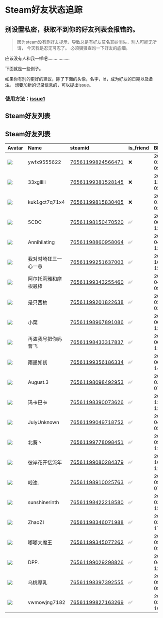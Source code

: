 # Steam好友状态追踪
## 别设置私密，获取不到你的好友列表会报错的。

> 因为steam没有删好友提示，导致总是有好友莫名其妙消失，别人可能无所谓，
> 今天我是忍无可忍了。 必须狠狠查询一下好友的底细。

应该没有人和我一样吧………………

下面就是一些例子。

如果你有别的更好的建议，除了下面的头像，名字，id，成为好友的日期以及备注。 想要加新的记录信息的，可以提出issue。

### 使用方法：[issue1](https://github.com/systemannounce/SteamFriends/issues/1)

## Steam好友列表



## Steam好友列表
| Avatar                                                                            | Name          | steamid                                                                     | is_friend   | BFD                 | removed_time        | Remark   |
|:----------------------------------------------------------------------------------|:--------------|:----------------------------------------------------------------------------|:------------|:--------------------|:--------------------|:---------|
| ![](https://avatars.steamstatic.com/fef49e7fa7e1997310d705b2a6158ff8dc1cdfeb.jpg) | ywfx9555622   | [76561199824566471](https://steamcommunity.com/profiles/76561199824566471/) | ❌           | 2025-02-27 09:33:41 | 2025-03-13 11:02:04 |          |
| ![](https://avatars.steamstatic.com/fef49e7fa7e1997310d705b2a6158ff8dc1cdfeb.jpg) | 33xglllli     | [76561199381528145](https://steamcommunity.com/profiles/76561199381528145/) | ❌           | 2024-11-21 05:53:16 | 2025-02-25 10:57:43 |          |
| ![](https://avatars.steamstatic.com/fef49e7fa7e1997310d705b2a6158ff8dc1cdfeb.jpg) | kuk1gct7q71x4 | [76561199815830405](https://steamcommunity.com/profiles/76561199815830405/) | ❌           | 2025-01-18 02:07:01 | 2025-02-25 10:57:43 |          |
| ![](https://avatars.steamstatic.com/3f5e9daea59216d7fe13df4e031d3537580e5e21.jpg) | 5CDC          | [76561198150470520](https://steamcommunity.com/profiles/76561198150470520/) | ✅           | 2023-06-27 12:12:28 |                     |          |
| ![](https://avatars.steamstatic.com/18b9c3b6ddb83a115a23e47dfedad697d61f591c.jpg) | Annihilating  | [76561198860958064](https://steamcommunity.com/profiles/76561198860958064/) | ✅           | 2024-04-27 12:57:16 |                     |          |
| ![](https://avatars.steamstatic.com/4fbb65933636a63c46161fc58d75dd542eaed41f.jpg) | 我对时崎狂三一心一意    | [76561199251637003](https://steamcommunity.com/profiles/76561199251637003/) | ✅           | 2023-10-14 15:10:43 |                     |          |
| ![](https://avatars.steamstatic.com/e8f834177ba635c1d3f775bc5ed2f60bd6f195fa.jpg) | 阿尔托莉雅和摩根最棒    | [76561199343255460](https://steamcommunity.com/profiles/76561199343255460/) | ✅           | 2024-04-19 09:55:44 |                     |          |
| ![](https://avatars.steamstatic.com/76502ac8a395b6124147a3fd9ae7743119d57665.jpg) | 是只西柚          | [76561199201822638](https://steamcommunity.com/profiles/76561199201822638/) | ✅           | 2024-05-02 03:53:38 |                     |          |
| ![](https://avatars.steamstatic.com/a70499391eaddcbe82605986dab96fcce6f0d338.jpg) | 小葉            | [76561198967891086](https://steamcommunity.com/profiles/76561198967891086/) | ✅           | 2023-06-09 12:52:33 |                     |          |
| ![](https://avatars.steamstatic.com/b9a022052387ce88103945c440856e31cf052796.jpg) | 再盗我号把你妈曹飞     | [76561198433317837](https://steamcommunity.com/profiles/76561198433317837/) | ✅           | 2024-06-20 11:31:14 |                     |          |
| ![](https://avatars.steamstatic.com/b80c737a5dd2d0f5aeef14200ecc8923f0b863e0.jpg) | 雨墨如初          | [76561199356186334](https://steamcommunity.com/profiles/76561199356186334/) | ✅           | 2023-06-07 14:48:11 |                     |          |
| ![](https://avatars.steamstatic.com/9e0dd4dd76f23aba764a1aae67537d0595250807.jpg) | August.3      | [76561198098492953](https://steamcommunity.com/profiles/76561198098492953/) | ✅           | 2024-03-12 07:27:52 |                     |          |
| ![](https://avatars.steamstatic.com/148ff422f2245ab66abfeabf3f7506861d6b703b.jpg) | 玛卡巴卡          | [76561198390073626](https://steamcommunity.com/profiles/76561198390073626/) | ✅           | 2023-12-20 12:56:27 |                     |          |
| ![](https://avatars.steamstatic.com/8d5aecf456aa5cefd6afd58d42985e64363ca954.jpg) | JulyUnknown   | [76561199049718752](https://steamcommunity.com/profiles/76561199049718752/) | ✅           | 2024-04-30 05:45:21 |                     |          |
| ![](https://avatars.steamstatic.com/bef9c4a57603fa14cc4ce934d4d4c41d2a14421d.jpg) | 北葵丶           | [76561199778098451](https://steamcommunity.com/profiles/76561199778098451/) | ✅           | 2024-09-15 12:48:30 |                     |          |
| ![](https://avatars.steamstatic.com/fef49e7fa7e1997310d705b2a6158ff8dc1cdfeb.jpg) | 彼岸花开忆流年       | [76561199080284379](https://steamcommunity.com/profiles/76561199080284379/) | ✅           | 2024-10-12 11:45:53 |                     |          |
| ![](https://avatars.steamstatic.com/0996e3fd591dc1cdb61ce26916a786b3ed0bd2a2.jpg) | 崆浊.           | [76561198910025763](https://steamcommunity.com/profiles/76561198910025763/) | ✅           | 2024-09-17 07:54:42 |                     |          |
| ![](https://avatars.steamstatic.com/83d2ab083eb76aebed718fd01921fbe2af2b7e35.jpg) | sunshinerinth | [76561198422218580](https://steamcommunity.com/profiles/76561198422218580/) | ✅           | 2025-03-05 15:15:19 |                     |          |
| ![](https://avatars.steamstatic.com/8fc0a20125e4b7d6622e8138d28bcb7445a96ff7.jpg) | ZhaoZI        | [76561198346071988](https://steamcommunity.com/profiles/76561198346071988/) | ✅           | 2023-03-20 17:38:33 |                     |          |
| ![](https://avatars.steamstatic.com/3604ac34b47c87e187d151f22aa17e107253ce34.jpg) | 嘟嘟大魔王         | [76561199345077262](https://steamcommunity.com/profiles/76561199345077262/) | ✅           | 2024-09-19 02:46:08 |                     |          |
| ![](https://avatars.steamstatic.com/987fb5acb4fcf23e49fe6552593f8ec09e41a9fd.jpg) | DPP.          | [76561199029298826](https://steamcommunity.com/profiles/76561199029298826/) | ✅           | 2024-04-23 12:27:34 |                     |          |
| ![](https://avatars.steamstatic.com/44b65fa70c3df3819aa00d7b9cb13a40ac7cc2dc.jpg) | 乌桃厚乳          | [76561198397392555](https://steamcommunity.com/profiles/76561198397392555/) | ✅           | 2024-09-16 09:58:47 |                     |          |
| ![](https://avatars.steamstatic.com/fef49e7fa7e1997310d705b2a6158ff8dc1cdfeb.jpg) | vwmowjng7182  | [76561199827163269](https://steamcommunity.com/profiles/76561199827163269/) | ✅           | 2025-03-26 10:56:58 |                     |          |